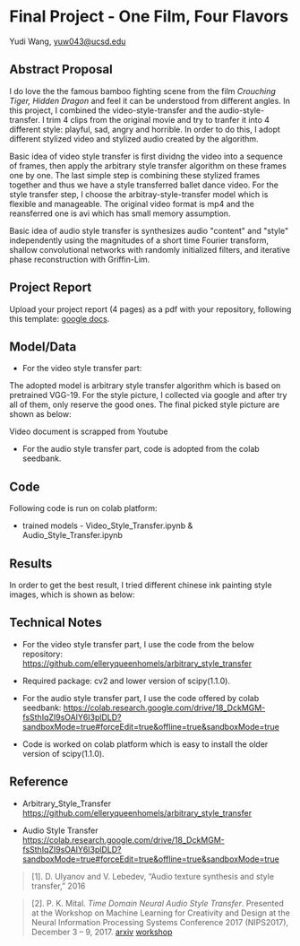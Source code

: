 # Final Project - One Film, Four Flavors

Yudi Wang, yuw043@ucsd.edu


## Abstract Proposal

I do love the the famous bamboo fighting scene from the film *Crouching Tiger, Hidden Dragon* and feel it can be understood from different angles. In this project, I combined the video-style-transfer and the audio-style-transfer. I trim 4 clips from the original movie and try to tranfer it into 4 different style: playful, sad, angry and horrible. In order to do this, I adopt different stylized video and stylized audio created by the algorithm.

Basic idea of video style transfer is first dividng the video into a sequence of frames, then apply the arbitrary style transfer algorithm on these frames one by one. The last simple step is combining these stylized frames together and thus we have a style transferred ballet dance video. For the style transfer step, I choose the arbitray-style-transfer model which is flexible and manageable. The original video format is mp4 and the reansferred one is avi which has small memory assumption.

Basic idea of audio style transfer is synthesizes audio "content" and "style" independently using the magnitudes of a short time Fourier transform, shallow convolutional networks with randomly initialized filters, and iterative phase reconstruction with Griffin-Lim. 


## Project Report

Upload your project report (4 pages) as a pdf with your repository, following this template: [google docs](https://drive.google.com/open?id=1mgIxwX1VseLyeM9uPSv5GJQgRWNFqtBZ0GKE9d4Qxww).

## Model/Data

- For the video style transfer part:

The adopted model is arbitrary style transfer algorithm which is based on pretrained VGG-19. For the style picture, I collected via google and after try all of them, only reserve the good ones. The final picked style picture are shown as below:

Video document is scrapped from Youtube


- For the audio style transfer part, code is adopted from the colab seedbank.

## Code

Following code is run on colab platform:

- trained models - Video_Style_Transfer.ipynb & Audio_Style_Transfer.ipynb


## Results

In order to get the best result, I tried different chinese ink painting style images, which is shown as below:

## Technical Notes

- For the video style transfer part, I use the code from the below repository: https://github.com/elleryqueenhomels/arbitrary_style_transfer

- Required package: cv2 and lower version of scipy(1.1.0).

- For the audio style transfer part, I use the code offered by colab seedbank:
https://colab.research.google.com/drive/18_DckMGM-fsSthIqZI9sOAlY6I3plDLD?sandboxMode=true#forceEdit=true&offline=true&sandboxMode=true

- Code is worked on colab platform which is easy to install the older version of scipy(1.1.0).


## Reference

- Arbitrary_Style_Transfer https://github.com/elleryqueenhomels/arbitrary_style_transfer

- Audio Style Transfer https://colab.research.google.com/drive/18_DckMGM-fsSthIqZI9sOAlY6I3plDLD?sandboxMode=true#forceEdit=true&offline=true&sandboxMode=true

> [1]. D. Ulyanov and V. Lebedev, “Audio texture synthesis and style transfer,” 2016

> [2]. P. K. Mital. _Time Domain Neural Audio Style Transfer_. Presented at the Workshop on Machine Learning for Creativity and Design at the Neural Information Processing Systems Conference 2017 (NIPS2017), December 3 – 9, 2017.  [arxiv](https://arxiv.org/abs/1711.11160) [workshop](https://nips2017creativity.github.io)


